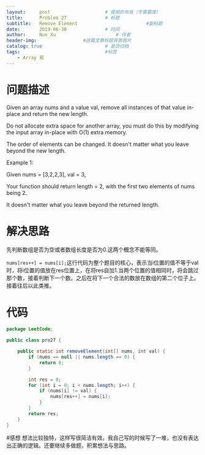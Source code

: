 ```yaml
---
layout:     post   				    # 使用的布局（不需要改）
title:      Problem 27				# 标题 
subtitle:   Remove Element                         #副标题
date:       2019-06-30				# 时间
author:     Nuo Xu 						# 作者
header-img:              	#这篇文章标题背景图片
catalog: true 						# 是否归档
tags:								#标签
    - Array 易
---
```

# 问题描述
Given an array nums and a value val, remove all instances of that value in-place and return the new length.

Do not allocate extra space for another array, you must do this by modifying the input array in-place with O(1) extra memory.

The order of elements can be changed. It doesn't matter what you leave beyond the new length.

Example 1:

Given nums = [3,2,2,3], val = 3,

Your function should return length = 2, with the first two elements of nums being 2.

It doesn't matter what you leave beyond the returned length.

# 解决思路
先判断数组是否为空或者数组长度是否为0.这两个概念不能等同。

`nums[res++] = nums[i];`这行代码为整个题目的核心，表示当i位置的值不等于val时，将i位置的值放在res位置上，在将res自加1.当两个位置的值相同时，将会跳过那个数，接着判断下一个数。之后在将下一个合法的数放在数组的第二个位子上。接着往后以此类推。

# 代码
```java
package LeetCode;

public class pro27 {

    public static int removeElement(int[] nums, int val) {
        if (nums == null || nums.length == 0) {
            return 0;
        }

        int res = 0;
        for (int i = 0; i < nums.length; i++) {
            if (nums[i] != val) {
                nums[res++] = nums[i];
            }
        }
        return res;
    }
}
```
#感想
想法比较独特，这样写很简洁有效。我自己写的时候写了一堆，也没有表达出正确的逻辑。还要继续多做题，积累想法与思路。
